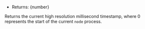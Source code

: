 <!-- YAML
added: v8.5.0
-->

* Returns: {number}

Returns the current high resolution millisecond timestamp, where 0 represents
the start of the current `node` process.

